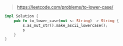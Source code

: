 > https://leetcode.com/problems/to-lower-case/

``` rust
impl Solution {
    pub fn to_lower_case(mut s: String) -> String {
        s.as_mut_str().make_ascii_lowercase();
        s
    }
}
```